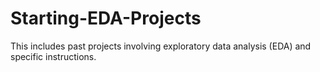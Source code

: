 # Starting-EDA-Projects

This includes past projects involving exploratory data analysis (EDA) and specific instructions.
